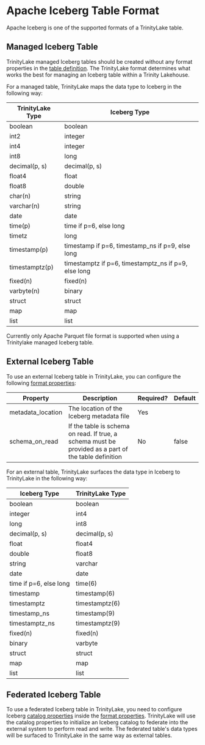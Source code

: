 # Apache Iceberg Table Format

Apache Iceberg is one of the supported formats of a TrinityLake table.

## Managed Iceberg Table

TrinityLake managed Iceberg tables should be created without any format properties in the [table definition](./overview.md#object-definition-schema).
The TrinityLake format determines what works the best for managing an Iceberg table within a Trinity Lakehouse.

For a managed table, TrinityLake maps the data type to Iceberg in the following way:

| TrinityLake Type | Iceberg Type                                         |
|------------------|------------------------------------------------------|
| boolean          | boolean                                              |
| int2             | integer                                              |
| int4             | integer                                              |
| int8             | long                                                 |
| decimal(p, s)    | decimal(p, s)                                        |
| float4           | float                                                |
| float8           | double                                               |
| char(n)          | string                                               |
| varchar(n)       | string                                               |
| date             | date                                                 |
| time(p)          | time if p=6, else long                               |
| timetz           | long                                                 |
| timestamp(p)     | timestamp if p=6, timestamp_ns if p=9, else long     |
| timestamptz(p)   | timestamptz if p=6, timestamptz_ns if p=9, else long |
| fixed(n)         | fixed(n)                                             |
| varbyte(n)       | binary                                               |
| struct           | struct                                               |
| map              | map                                                  |
| list             | list                                                 |

Currently only Apache Parquet file format is supported when using a Trinitylake managed Iceberg table.

## External Iceberg Table

To use an external Iceberg table in TrinityLake, you can configure the following [format properties](./overview.md#object-definition-schema):

| Property          | Description                                                                                          | Required? | Default |
|-------------------|------------------------------------------------------------------------------------------------------|-----------|---------|
| metadata_location | The location of the Iceberg metadata file                                                            | Yes       |         |
| schema_on_read    | If the table is schema on read. If true, a schema must be provided as a part of the table definition | No        | false   |

For an external table, TrinityLake surfaces the data type in Iceberg to TrinityLake in the following way:

| Iceberg Type           | TrinityLake Type |
|------------------------|------------------|
| boolean                | boolean          |
| integer                | int4             |
| long                   | int8             |
| decimal(p, s)          | decimal(p, s)    |
| float                  | float4           |
| double                 | float8           |
| string                 | varchar          |
| date                   | date             |
| time if p=6, else long | time(6)          |
| timestamp              | timestamp(6)     |
| timestamptz            | timestamptz(6)   |
| timestamp_ns           | timestamp(9)     |
| timestamptz_ns         | timestamptz(9)   |
| fixed(n)               | fixed(n)         |
| binary                 | varbyte          |
| struct                 | struct           |
| map                    | map              |
| list                   | list             |

## Federated Iceberg Table

To use a federated Iceberg table in TrinityLake, you need to configure Iceberg 
[catalog properties](https://iceberg.apache.org/docs/latest/configuration/?h=catalog+properties#catalog-properties)
inside the [format properties](./overview.md#object-definition-schema).
TrinityLake will use the catalog properties to initialize an Iceberg catalog to federate into the external system
to perform read and write.
The federated table's data types will be surfaced to TrinityLake in the same way as external tables.
